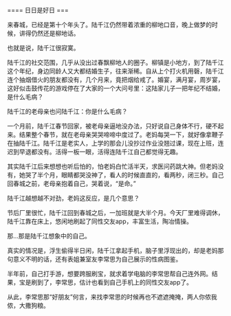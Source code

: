 ==== 日日是好日 ===

来春城，已经是第十个年头了。陆千江仍然带着浓重的柳地口音，晚上做梦的时候，讲得仍然还是柳地话。

也就是说，陆千江很寂寞。

陆千江的社交范围，几乎从没出过春飘柳地人的圈子。柳镇是小地方，到了陆千江这个年纪，身边同龄人又大都结婚生子，往来渐稀。自从上个打火机用磬，陆千江连个抽烟借火的朋友都没有，几个月来，竟把烟给戒了。婚宴，满月宴，周岁宴，这好似击鼓传花的游戏停在了大家的一个大问号里：这陆家儿子一把年纪不结婚，是什么毛病？

陆千江的老母亲也问陆千江：你是什么毛病？

一个月前，陆千江春节回家，被老母亲逼地没办法，只好说自己身体不行，硬不起来。结果整个春节，就在老母亲哭哭啼啼中度过了。老妈每哭一下，就好像拿鞭子在抽陆千江。陆千江是老实人，上学的那会儿没抄过作业没翘过课，现在上班，连迟到早退都没有。活得一板一眼，活得连陆千江自己都觉得无趣。

其实陆千江后来想想也听后怕的，怕老妈白忙活半天，求医问药跳大神。但老妈没有，她哭了半个月，眼睛都哭没神了，看人的时候直直的，看两秒，闭三秒。自己回春城之前，老母亲抱着自己，哭着说，“是命。”

陆千江越想越不对劲，老妈这反应，是几个意思？

节后厂里很忙，陆千江回到春城之后，一加班就是大半个月。今天厂里难得调休，陆千江靠在床上，悠闲地刷起了同性交友app，丰富生活，陶冶情操。

那...那是陆千江想象中的自己。

真实的情况是，浮生偷得半日闲，陆千江拿起手机，脑子里浮现出的，却是老妈那句意义不明的话，还有表姐兼室友李常思为自己展示的性病图鉴。

半年前，自己打手游，想要跨服刷宝，就求着学电脑的李常思帮自己连外网。结果，宝是刷到了，李常思，估计也看到自己手机上的同性交友app了。

从此，李常思那“好朋友”何言，来找李常思的时候再也不遮遮掩掩，两人你侬我侬，大撒狗粮。